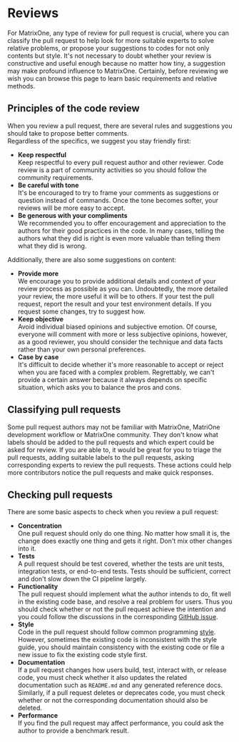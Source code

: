 # **Reviews**
For MatrixOne, any type of review for pull request is crucial, where you can classify the pull request to help look for more suitable experts to solve relative problems, or propose your suggestions to codes for not only contents but style.
It's not necessary to doubt whether your review is constructive and useful enough because no matter how tiny, a suggestion may make profound influence to MatrixOne. Certainly, before reviewing we wish you can browse this page to learn basic requirements and relative methods.

## **Principles of the code review**
When you review a pull request, there are several rules and suggestions you should take to propose better comments.  
Regardless of the specifics, we suggest you stay friendly first:  

* **Keep respectful**  
Keep respectful to every pull request author and other reviewer. Code review is a part of community activities so you should follow the community requirements.
* **Be careful with tone**    
It's be encouraged to try to frame your comments as suggestions or question instead of commands. Once the tone becomes softer, your reviews will be more easy to accept.   
* **Be generous with your compliments**  
We recommended you to offer encouragement and appreciation to the authors for their good practices in the code. In many cases, telling the authors what they did is right is even more valuable than telling them what they did is wrong.

Additionally, there are also some suggestions on content:  

* **Provide more**  
We encourage you to provide additional details and context of your review process as possible as you can. Undoubtedly, the more detailed your review, the more useful it will be to others. If your test the pull request, report the result and your test environment details. If you request some changes, try to suggest how.
* **Keep objective**  
Avoid individual biased opinions and subjective emotion. Of course, everyone will comment with more or less subjective opinions, however, as a good reviewer, you should consider the technique and data facts rather than your own personal preferences.
* **Case by case**  
It's difficult to decide whether it's more reasonable to accept or reject when you are faced with a complex problem. Regrettably, we can't provide a certain answer because it always depends on specific situation, which asks you to balance the pros and cons.  

## **Classifying pull requests**

Some pull request authors may not be familiar with MatrixOne, MatriOne development workflow or MatrixOne community. They don't know what labels should be added to the pull requests and which expert could be asked for review. If you are able to, it would be great for you to triage the pull requests, adding suitable labels to the pull requests, asking corresponding experts to review the pull requests. These actions could help more contributors notice the pull requests and make quick responses.  

## **Checking pull requests**
There are some basic aspects to check when you review a pull request:

* **Concentration**  
  One pull request should only do one thing. No matter how small it is, the change does exactly one thing and gets it right. Don't mix other changes into it.
* **Tests**  
  A pull request should be test covered, whether the tests are unit tests, integration tests, or end-to-end tests. Tests should be sufficient, correct and don't slow down the CI pipeline largely.
* **Functionality**  
  The pull request should implement what the author intends to do, fit well in the existing code base, and resolve a real problem for users. Thus you should check whether or not the pull request achieve the intention and you could follow the discussions in the corresponding [GitHub issue](https://github.com/matrixorigin/matrixone/issues/new/choose).  
* **Style**  
  Code in the pull request should follow common programming [style](contribute-code.md#get-familiar-with-style). However, sometimes the existing code is inconsistent with the style guide, you should maintain consistency with the existing code or file a new issue to fix the existing code style first.
* **Documentation**  
  If a pull request changes how users build, test, interact with, or release code, you must check whether it also updates the related documentation such as `README.md` and any generated reference docs. Similarly, if a pull request deletes or deprecates code, you must check whether or not the corresponding documentation should also be deleted.
* **Performance**  
  If you find the pull request may affect performance, you could ask the author to provide a benchmark result.

